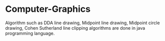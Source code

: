 # Computer-Graphics
Algorithm such as DDA line drawing, Midpoint line drawing, Midpoint circle drawing, Cohen Sutherland line clipping algorithms are done in java programming language. 
